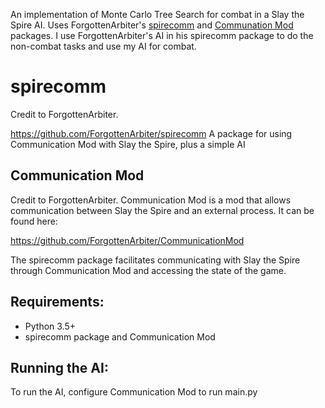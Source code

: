 An implementation of Monte Carlo Tree Search for combat in a Slay the Spire AI. Uses ForgottenArbiter's <a href="https://github.com/ForgottenArbiter/spirecomm">spirecomm</a> and <a href="https://github.com/ForgottenArbiter/CommunicationMod">Communation Mod</a> packages. I use ForgottenArbiter's AI in his spirecomm package to do the non-combat tasks and use my AI for combat.

# spirecomm
Credit to ForgottenArbiter.

https://github.com/ForgottenArbiter/spirecomm
A package for using Communication Mod with Slay the Spire, plus a simple AI

## Communication Mod
Credit to ForgottenArbiter.
Communication Mod is a mod that allows communication between Slay the Spire and an external process. It can be found here:

https://github.com/ForgottenArbiter/CommunicationMod

The spirecomm package facilitates communicating with Slay the Spire through Communication Mod and accessing the state of the game.

## Requirements:

- Python 3.5+
- spirecomm package and Communication Mod

## Running the AI:

To run the AI, configure Communication Mod to run main.py
